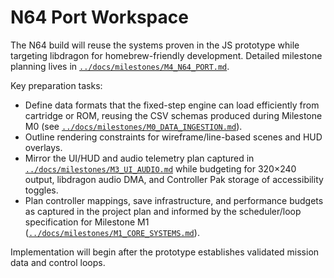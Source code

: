# N64 Port Workspace

The N64 build will reuse the systems proven in the JS prototype while targeting libdragon for homebrew-friendly development.
Detailed milestone planning lives in [`../docs/milestones/M4_N64_PORT.md`](../docs/milestones/M4_N64_PORT.md).

Key preparation tasks:

- Define data formats that the fixed-step engine can load efficiently from cartridge or ROM, reusing the CSV schemas produced during Milestone M0 (see [`../docs/milestones/M0_DATA_INGESTION.md`](../docs/milestones/M0_DATA_INGESTION.md)).
- Outline rendering constraints for wireframe/line-based scenes and HUD overlays.
- Mirror the UI/HUD and audio telemetry plan captured in [`../docs/milestones/M3_UI_AUDIO.md`](../docs/milestones/M3_UI_AUDIO.md) while budgeting for 320×240 output, libdragon audio DMA, and Controller Pak storage of accessibility toggles.
- Plan controller mappings, save infrastructure, and performance budgets as captured in the project plan and informed by the scheduler/loop specification for Milestone M1 ([`../docs/milestones/M1_CORE_SYSTEMS.md`](../docs/milestones/M1_CORE_SYSTEMS.md)).

Implementation will begin after the prototype establishes validated mission data and control loops.
